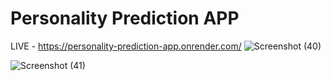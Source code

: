 # Personality Prediction APP
LIVE - https://personality-prediction-app.onrender.com/
![Screenshot (40)](https://github.com/Premkumar9799817360/Personality-Prediction-App/assets/83695512/1419e651-f7e2-4f74-9541-7151f91d8cea)

![Screenshot (41)](https://github.com/Premkumar9799817360/Personality-Prediction-App/assets/83695512/2911afef-efa8-43a0-9490-884e800af817)
